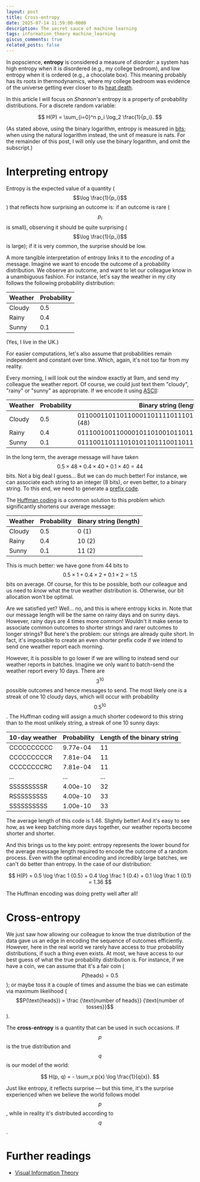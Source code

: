 ```yaml
---
layout: post
title: Cross-entropy
date: 2025-07-14 11:59:00-0000
description: The secret sauce of machine learning
tags: information_theory machine_learning
giscus_comments: true
related_posts: false
---
```


In popscience, **entropy** is considered a measure of _disorder_: a system has high entropy when it is disordered (e.g., my college bedroom), and low entropy when it is ordered (e.g., a chocolate box). This meaning probably has its roots in thermodynamics, where my college bedroom was evidence of the universe getting ever closer to its [heat death](https://en.wikipedia.org/wiki/Heat_death_of_the_universe).

In this article I will focus on _Shannon's_ entropy is a property of probability distributions. For a discrete random variable:

$$
H(P) = \sum_{i=0}^n p_i \log_2 \frac{1}{p_i}.
$$

(As stated above, using the binary logarithm, entropy is measured in [bits](https://en.wikipedia.org/wiki/Bit); when using the natural logarithm instead, the unit of measure is nats. For the remainder of this post, I will only use the binary logarithm, and omit the subscript.)

# Interpreting entropy

Entropy is the expected value of a quantity ($$\log \frac{1}{p_i}$$) that reflects how surprising an outcome is: if an outcome is rare ($$p_i$$ is small), observing it should be quite surprising ($$\log \frac{1}{p_i}$$ is large); if it is very common, the surprise should be low.

<!-- Why the logarithm? Probabilities multiply, surprises add up (?) -->

A more tangible interpretation of entropy links it to the _encoding_ of a message. Imagine we want to encode the outcome of a probability distribution. We observe an outcome, and want to let our colleague know in a unambiguous fashion. For instance, let's say the weather in my city follows the following probability distribution:

| Weather | Probability |
| ------- | ----------- |
| Cloudy  | 0.5         |
| Rainy   | 0.4         |
| Sunny   | 0.1         |

(Yes, I live in the UK.)

For easier computations, let's also assume that probabilities remain independent and constant over time. Which, again, it's not too far from my reality.

Every morning, I will look out the window exactly at 9am, and send my colleague the weather report. Of course, we could just text them "cloudy", "rainy" or "sunny" as appropriate. If we encode it using [ASCII](https://en.wikipedia.org/wiki/ASCII):

| Weather | Probability | Binary string (length)                                |
| ------- | ----------- | ----------------------------------------------------- |
| Cloudy  | 0.5         | 011000110110110001101111011101010110010001111001 (48) |
| Rainy   | 0.4         | 0111001001100001011010010110111001111001 (40)         |
| Sunny   | 0.1         | 0111001101110101011011100110111001111001 (40)         |

In the long term, the average message will have taken $$0.5 \times 48 + 0.4 \times 40 + 0.1 \times 40 = 44$$ bits. Not a big deal I guess... But we can do much better! For instance, we can associate each string to an integer (8 bits), or even better, to a binary string. To this end, we need to generate a [prefix code](https://en.wikipedia.org/wiki/Prefix_code).

The [Huffman coding](https://en.wikipedia.org/wiki/Huffman_coding) is a common solution to this problem which significantly shortens our average message:

| Weather | Probability | Binary string (length) |
| ------- | ----------- | ---------------------- |
| Cloudy  | 0.5         | 0 (1)                  |
| Rainy   | 0.4         | 10 (2)                 |
| Sunny   | 0.1         | 11 (2)                 |

This is much better: we have gone from 44 bits to $$0.5 \times 1 + 0.4 \times 2 + 0.1 \times 2 = 1.5$$ bits on average. Of course, for this to be possible, both our colleague and us need to _know_ what the true weather distribution is. Otherwise, our bit allocation won't be optimal.

Are we satisfied yet? Well... no, and this is where entropy kicks in. Note that our message length will be the same on rainy days and on sunny days. However, rainy days are 4 times more common! Wouldn't it make sense to associate common outcomes to shorter strings and rarer outcomes to longer strings? But here's the problem: our strings are already quite short. In fact, it's impossible to create an even shorter prefix code if we intend to send one weather report each morning.

However, it is possible to go lower if we are willing to instead send our weather reports in batches. Imagine we only want to batch-send the weather report every 10 days. There are $$3^{10}$$ possible outcomes and hence messages to send. The most likely one is a streak of one 10 cloudy days, which will occur with probability $$0.5^{10}$$. The Huffman coding will assign a much shorter codeword to this string than to the most unlikely string, a streak of one 10 sunny days:

| 10-day weather | Probability | Length of the binary string |
| -------------- | ----------- | --------------------------- |
| CCCCCCCCCC     | 9.77e-04    | 11                          |
| CCCCCCCCCR     | 7.81e-04    | 11                          |
| CCCCCCCCRC     | 7.81e-04    | 11                          |
| ...            | ...         | ...                         |
| SSSSSSSSSR     | 4.00e-10    | 32                          |
| RSSSSSSSSS     | 4.00e-10    | 33                          |
| SSSSSSSSSS     | 1.00e-10    | 33                          |

The average length of this code is 1.46. Slightly better! And it's easy to see how, as we keep batching more days together, our weather reports become shorter and shorter.

And this brings us to the key point: entropy represents the lower bound for the average message length required to encode the outcome of a random process. Even with the optimal encoding and incredibly large batches, we can't do better than entropy. In the case of our distribution:

$$
H(P) = 0.5 \log \frac 1 {0.5} + 0.4 \log \frac 1 {0.4} + 0.1 \log \frac 1 {0.1} = 1.36
$$

The Huffman encoding was doing pretty well after all!

# Cross-entropy

We just saw how allowing our colleague to know the true distribution of the data gave us an edge in encoding the sequence of outcomes efficiently. However, here in the real world we rarely have access to _true_ probability distributions, if such a thing even exists. At most, we have access to our best guess of what the true probability distribution is. For instance, if we have a coin, we can assume that it's a fair coin ($$P(\text{heads}) = 0.5$$); or maybe toss it a couple of times and assume the bias we can estimate via maximum likelihood ($$P(\text{heads}) = \frac {\text{number of heads}} {\text{number of tosses}}$$).

The **cross-entropy** is a quantity that can be used in such occasions. If $$p$$ is the true distribution and $$q$$ is our model of the world:

$$
H(p, q) = - \sum_x p(x) \log \frac{1}{q(x)}.
$$

Just like entropy, it reflects surprise — but this time, it's the surprise experienced when we believe the world follows model $$p$$, while in reality it's distributed according to $$q$$.

# Further readings

- [Visual Information Theory](https://colah.github.io/posts/2015-09-Visual-Information/)
